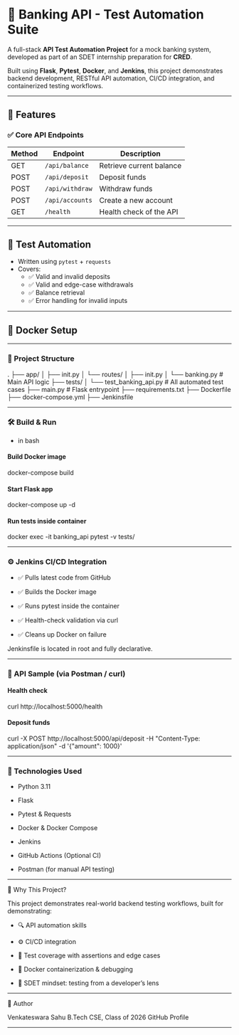 # 🏦 Banking API - Test Automation Suite

A full-stack **API Test Automation Project** for a mock banking system, developed as part of an SDET internship preparation for **CRED**.

Built using **Flask**, **Pytest**, **Docker**, and **Jenkins**, this project demonstrates backend development, RESTful API automation, CI/CD integration, and containerized testing workflows.

---

## 📌 Features

### ✅ Core API Endpoints
| Method | Endpoint            | Description                      |
|--------|---------------------|----------------------------------|
| GET    | `/api/balance`      | Retrieve current balance         |
| POST   | `/api/deposit`      | Deposit funds                    |
| POST   | `/api/withdraw`     | Withdraw funds                   |
| POST   | `/api/accounts`     | Create a new account             |
| GET    | `/health`           | Health check of the API          |

---

## 🧪 Test Automation

- Written using `pytest` + `requests`
- Covers:
  - ✅ Valid and invalid deposits
  - ✅ Valid and edge-case withdrawals
  - ✅ Balance retrieval
  - ✅ Error handling for invalid inputs

---

## 🐳 Docker Setup

---

### 📁 Project Structure

.
├── app/
│ ├── init.py
│ └── routes/
│ ├── init.py
│ └── banking.py # Main API logic
├── tests/
│ └── test_banking_api.py # All automated test cases
├── main.py # Flask entrypoint
├── requirements.txt
├── Dockerfile
├── docker-compose.yml
├── Jenkinsfile

---

### 🛠️ Build & Run

 - in bash
#### Build Docker image
docker-compose build

#### Start Flask app
docker-compose up -d

#### Run tests inside container
docker exec -it banking_api pytest -v tests/

---

### ⚙️ Jenkins CI/CD Integration

- ✅ Pulls latest code from GitHub

- ✅ Builds the Docker image

- ✅ Runs pytest inside the container

- ✅ Health-check validation via curl

- ✅ Cleans up Docker on failure

Jenkinsfile is located in root and fully declarative.

---

### 📂 API Sample (via Postman / curl)

#### Health check
curl http://localhost:5000/health

#### Deposit funds
curl -X POST http://localhost:5000/api/deposit -H "Content-Type: application/json" -d '{"amount": 1000}'

---

### 📄 Technologies Used

- Python 3.11

- Flask

- Pytest & Requests

- Docker & Docker Compose

- Jenkins

- GitHub Actions (Optional CI)

- Postman (for manual API testing)

---

💼 Why This Project?

This project demonstrates real-world backend testing workflows, built for demonstrating:

- 🔍 API automation skills

- ⚙️ CI/CD integration

- 🧪 Test coverage with assertions and edge cases

- 🐳 Docker containerization & debugging

- 🧠 SDET mindset: testing from a developer’s lens

---

📧 Author

Venkateswara Sahu
B.Tech CSE, Class of 2026
GitHub Profile

---

